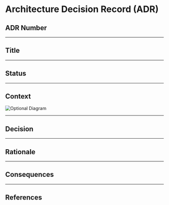 # Architecture Decision Record (ADR)

## ADR Number

<!-- Example: ADR-001. Increment for each new ADR. -->

---

## Title

<!-- A short descriptive title for the decision. Example: "Choose Database for User Authentication". -->

---

## Status

<!-- Options: Proposed | Accepted | Rejected | Superseded | Deprecated -->
<!-- Example: Accepted -->

---

## Context

<!-- Describe the problem, background, and why this decision is needed.
Include any relevant constraints, technical considerations, or assumptions.
Use diagrams or images in Markdown if helpful. -->

![Optional Diagram](./images/adr-diagram-example.png)

---

## Decision

<!-- Clearly state the decision that has been made.
Example: "We will use PostgreSQL as the primary database for authentication." -->

---

## Rationale

<!-- Explain WHY this decision was made.
List alternative options considered and why they were not chosen.
Example: "We considered MongoDB but rejected it due to ACID transaction needs." -->

---

## Consequences

<!-- Describe the impact of this decision (both positive and negative).
- Positive: Benefits, improvements, or simplifications.
- Negative: Trade-offs, costs, or risks introduced. -->

---

## References

<!-- Add links to supporting documentation, issues, pull requests, or research.
Example: [PostgreSQL vs MongoDB Comparison](https://www.postgresql.org/) -->
